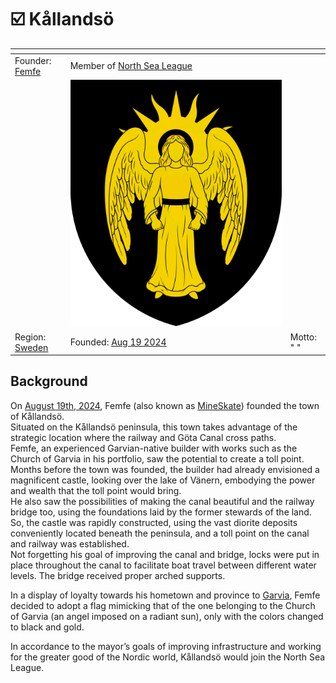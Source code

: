 # ☑️ Kållandsö



<table data-view="cards"><thead><tr><th></th><th></th><th></th></tr></thead><tbody><tr><td>Founder: <a href="../../players/mineskate.md">Femfe</a></td><td>Member of <a href="../../nations/present-nations/north-sea-league.md">North Sea League</a></td><td></td></tr><tr><td></td><td><img src="../../../../.gitbook/assets/Kållandsö.png" alt="" data-size="original"></td><td></td></tr><tr><td>Region: <a href="./">Sweden</a></td><td>Founded: <a href="../../../../additional-guides-and-commands/server-dates/august-24.md#aug-19">Aug 19 2024</a></td><td>Motto: " "</td></tr></tbody></table>

## Background

On [August 19th, 2024](../../../../additional-guides-and-commands/server-dates/august-24.md#aug-19), Femfe (also known as [MineSkate](../../players/mineskate.md)) founded the town of Kållandsö. \
Situated on the Kållandsö peninsula, this town takes advantage of the strategic location where the railway and Göta Canal cross paths. \
Femfe, an experienced Garvian-native builder with works such as the Church of Garvia in his portfolio, saw the potential to create a toll point. \
Months before the town was founded, the builder had already envisioned a magnificent castle, looking over the lake of Vänern, embodying the power and wealth that the toll point would bring. \
He also saw the possibilities of making the canal beautiful and the railway bridge too, using the foundations laid by the former stewards of the land. \
So, the castle was rapidly constructed, using the vast diorite deposits conveniently located beneath the peninsula, and a toll point on the canal and railway was established. \
Not forgetting his goal of improving the canal and bridge, locks were put in place throughout the canal to facilitate boat travel between different water levels. The bridge received proper arched supports.&#x20;

In a display of loyalty towards his hometown and province to [Garvia](../finland-region/garvia/), Femfe decided to adopt a flag mimicking that of the one belonging to the Church of Garvia (an angel imposed on a radiant sun), only with the colors changed to black and gold.

In accordance to the mayor’s goals of improving infrastructure and working for the greater good of the Nordic world, Kållandsö would join the North Sea League.
